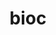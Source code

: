 ---
templateKey: 'about-page'
title: bioc
titleEN: bio
description: Γεννήθηκε το 1976, ο Στέλιος Φαϊτάκης ζει και εργάζεται στην Αθήνα.
descriptionEN: Born in 1976, Stelios Faitakis lives and works in Athens.
image: /img/bio-image.jpg
bio:
  paragraph1:
    el: Γεννήθηκε το 1976, ο Στέλιος Φαϊτάκης ζει και εργάζεται στην Αθήνα. Πριν αρχίσει να ζωγραφίζει σε ένα στούντιο, ο Στέλιος Φαϊτάκης ξεχώρισε στην καρδιά της ανερχόμενης ελληνικής σκηνής γκράφιτι στα μέσα της δεκαετίας του 1990. Μετά την αποφοίτησή του από την Ανωτάτη Σχολή Καλών Τεχνών της Αθήνας, το έργο του παρουσιάστηκε στην ομαδική εκπομπή "Shit and Die" στο Palazzo Cavour, Τορίνο (2014), στην πρώτη Μπιενάλε του Κιέβου (2012), στην πρόσοψη του δανικού περίπτερου στο η 54η Μπιενάλε της Βενετίας (2011), στη συλλογική έκθεση «Art in the Street» στο MoCa, Λος Άντζελες (2011) ή στην πρώτη διετή «Destroy Athens» (2007).
    en: Born in 1976, Stelios Faitakis lives and works in Athens. Before starting to paint in a studio, Stelios Faitakis came to prominence at the heart of the rising Greek graffiti scene in the mid-1990s. After graduating from the Athens School of Fine Art, his worked was presented in the group show “Shit and Die” at the Palazzo Cavour, Turin (2014), at the first Kiev Biennale (2012), on the façade of the Danish Pavillion at the 54th Venice Biennale (2011), in the collective exhibition “Art in the Street” at the MoCa, Los Angeles (2011) or at the first biennale “Destroy Athens” (2007).
  paragraph2:
    el: Σε χρυσό ή ασημί φόντο, οι ιστορικοί πίνακες του Στέλιου Φατάκη αποσυνθέτουν αρχιτεκτονική, γεωμετρικά σύμβολα ή τυπογραφία, ενώ αναμιγνύουν αναφορές και τεχνικές, από τους πίνακες του Ντούρ μέχρι τις τοιχογραφίες του Ντιέγκο Ριβιέρα, ενώ αγκαλιάζουν κρητικές ή βυζαντινές εικόνες και την κληρονομιά των γκράφιτι.
    en: On gold or silver backgrounds, Stelios Faitakis’s history paintings decompose architecture, geometric symbols, or typography, while remixing references and techniques, from the paintings of Dürer to the murals of Diego Riviera, while embracing Cretan or Byzantine icons and the heritage of graffiti.
  paragraph3:
    el: Οι αφαλατωμένες εικόνες του παρουσιάζουν φλεγόμενα φωτοστέφανα, παλαιστίνιους αντιστασιακούς μαχητές, ταραχές ή τις υπερβολές του καπιταλισμού, διαλυμένα σε τοπία στα οποία απαγχονίζονται επιχειρηματίες, μαζί με τους αστραφτερούς νευρώσεις της επιχρυσωμένης νεολαίας ή, πιο πρόσφατα, τις θανατηφόρες διασταυρώσεις μεταναστών.
    en: His desacralized icons present flaming haloes, Palestinian resistance fighters, riots, or the excesses of capitalism, dissolved into landscapes in which businessmen are hanged, along with the bling-bling debauches of gilded youth or, more recently, the deadly crossings of migrants.
timelineTitle:
  el: Χρονολόγιο
  en: Timeline
timelineEvents:
  - year: '1976'
    title: 'Title for 1976'
    description: 'Description 1976'
  - year: '1992'
    title: 'Title for 1992'
    description: 'Description 1992'
---
